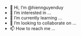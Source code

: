 - 👋 Hi, I’m @hiennguyenduy
- 👀 I’m interested in ...
- 🌱 I’m currently learning ...
- 💞️ I’m looking to collaborate on ...
- 📫 How to reach me ...

<!---
hiennguyenduy/hiennguyenduy is a ✨ special ✨ repository because its `README.md` (this file) appears on your GitHub profile.
You can click the Preview link to take a look at your changes.
--->
